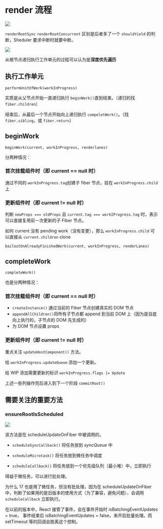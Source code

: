 # render 流程

![](http://file.wangsijie.top/blog/202202201216897.png)



`renderRootSync` `renderRootConcurrent` 区别是后者多了一个 `shouldYield` 的判断，Sheduler 要求中断时就要中断。



![](http://file.wangsijie.top/blog/202201261810754.gif)



从根节点递归执行工作单元的过程可以认为是**深度优先遍历**

## 执行工作单元

 `performUnitOfWork(workInProgress)`

实质是从父节点开始一直递归执行 `beginWork()`直到结束。（递归的找 `fiber.children`）

结束后，从最后一个节点开始向上递归执行 `compeletWork()`。（找 `fiber.sibling`，或 `fiber.return`）

## beginWork

`beginWork(current, workInProgress, renderlanes)`



分两种情况：

### 首次挂载组件时（即 current == null 时）

通过不同的 `workInProgress.tag`创建子 fiber 节点，挂在 `workInProgress.child` 上

### 更新组件时（即 current != null 时）

判断 `newProps === oldProps` 且 `current.tag === workIProgress.tag` 时，表示可以直接复用前一次更新的子 Fiber 节点。



如何 current 没有 pending work（没有变更），那么 `workInProgress.child` 可以直接从 `current.children` clone

`bailoutOnAlreadyFinishedWork(current, workInProgress, renderLanes)`

## completeWork

`completeWork()`

也是分两种情况：

### 首次挂载组件时（即 current == null 时）

- `createInstance()` 通过当前的 Fiber 节点创建真实的 DOM 节点
- `appendAllChildren()`将所有子节点都 append 到当前 DOM 上（因为是自底向上执行的，子节点的 DOM 先生成的）
- 为 DOM 节点设置 props

### 更新组件时（即 current != null 时）

重点关注 `updateHostComponent()` 方法。

给 `workInProgress.updateQueue` 添加一个更新。



给 WIP 添加需要更新的标识 `workInProgress.flags |= Update`









上述一些列操作完后进入到下一个阶段 `commitRoot()`





## 需要关注的重要方法

### ensureRootIsScheduled

![](http://file.wangsijie.top/blog/202203071117141.png)

该方法是在 scheduleUpdateOnFiber 中被调用的。

- `scheduleSyncCallback()` 将任务放到 *syncQueue* 中

- `scheduleMicrotask()` 将任务放到微任务中调度
- `scheduleCallback()` 将任务放到一个优先级队列（最小堆）中，立即执行



得益于微任务，可以进行批处理。

为什么 17 也是用了微任务，但没有批处理，因为在 scheduleUpdateOnFiber 中，判断了如果用的是旧版本的使用方式（为了兼容，避免问题），会调用 `scheduleCallback` 立即执行。



在以前的版本中，React 接管了事件，会在事件开始时 isBatchingEventUpdates = true， 事件结束后 isBatchingEventUpdates = false，来开启批量处理。而 setTimeout 等的回调会脱离这个控制。
